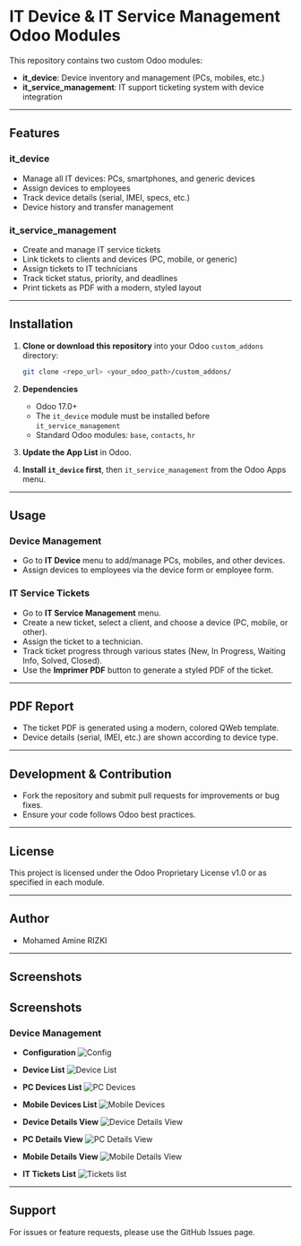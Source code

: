 # IT Device & IT Service Management Odoo Modules

This repository contains two custom Odoo modules:

- **it_device**: Device inventory and management (PCs, mobiles, etc.)
- **it_service_management**: IT support ticketing system with device integration

---

## Features

### it_device

- Manage all IT devices: PCs, smartphones, and generic devices
- Assign devices to employees
- Track device details (serial, IMEI, specs, etc.)
- Device history and transfer management

### it_service_management

- Create and manage IT service tickets
- Link tickets to clients and devices (PC, mobile, or generic)
- Assign tickets to IT technicians
- Track ticket status, priority, and deadlines
- Print tickets as PDF with a modern, styled layout

---

## Installation

1. **Clone or download this repository** into your Odoo `custom_addons` directory:

    ```sh
    git clone <repo_url> <your_odoo_path>/custom_addons/
    ```

2. **Dependencies**  
   - Odoo 17.0+
   - The `it_device` module must be installed before `it_service_management`
   - Standard Odoo modules: `base`, `contacts`, `hr`

3. **Update the App List** in Odoo.

4. **Install `it_device` first**, then `it_service_management` from the Odoo Apps menu.

---

## Usage

### Device Management

- Go to **IT Device** menu to add/manage PCs, mobiles, and other devices.
- Assign devices to employees via the device form or employee form.

### IT Service Tickets

- Go to **IT Service Management** menu.
- Create a new ticket, select a client, and choose a device (PC, mobile, or other).
- Assign the ticket to a technician.
- Track ticket progress through various states (New, In Progress, Waiting Info, Solved, Closed).
- Use the **Imprimer PDF** button to generate a styled PDF of the ticket.

---

## PDF Report

- The ticket PDF is generated using a modern, colored QWeb template.
- Device details (serial, IMEI, etc.) are shown according to device type.

---

## Development & Contribution

- Fork the repository and submit pull requests for improvements or bug fixes.
- Ensure your code follows Odoo best practices.

---

## License

This project is licensed under the Odoo Proprietary License v1.0 or as specified in each module.

---

## Author

- Mohamed Amine RIZKI

---

## Screenshots

## Screenshots

### Device Management

- **Configuration**
  ![Config](images/1ad.PNG)

- **Device List**
  ![Device List](images/1dev.PNG)

- **PC Devices List**
  ![PC Devices](images/1pc.PNG)

- **Mobile Devices List**
  ![Mobile Devices](images/1mobile.PNG)

- **Device Details View**
  ![Device Details View](images/2dev.PNG)

- **PC Details View**
  ![PC Details View](images/2pc.PNG)

- **Mobile Details View**
  ![Mobile Details View](images/2mobile.PNG)

- **IT Tickets List**
  ![Tickets list](images/tickets.PNG)



---

## Support

For issues or feature requests, please use the GitHub Issues page.
